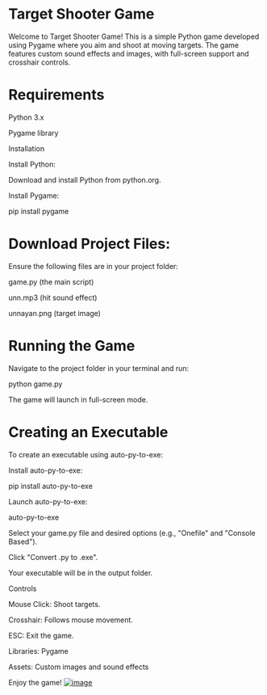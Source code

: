 
# Target Shooter Game

Welcome to Target Shooter Game! This is a simple Python game developed using Pygame where you aim and shoot at moving targets. The game features custom sound effects and images, with full-screen support and crosshair controls.




# Requirements

Python 3.x

Pygame library

Installation

Install Python:

Download and install Python from python.org.

Install Pygame:

pip install pygame

# Download Project Files:

Ensure the following files are in your project folder:

game.py (the main script)

unn.mp3 (hit sound effect)

unnayan.png (target image)

# Running the Game

Navigate to the project folder in your terminal and run:

python game.py


The game will launch in full-screen mode.

# Creating an Executable

To create an executable using auto-py-to-exe:

Install auto-py-to-exe:

pip install auto-py-to-exe

Launch auto-py-to-exe:

auto-py-to-exe

Select your game.py file and desired options (e.g., "Onefile" and "Console Based").

Click "Convert .py to .exe".

Your executable will be in the output folder.

Controls

Mouse Click: Shoot targets.

Crosshair: Follows mouse movement.

ESC: Exit the game.

Libraries: Pygame

Assets: Custom images and sound effects

Enjoy the game!
[![image](https://github.com/user-attachments/assets/614198e4-68f3-4203-a12d-e3c7dbf8babe)](https://s2.ezgif.com/tmp/ezgif-2-f49f6ac3ce.gif)
